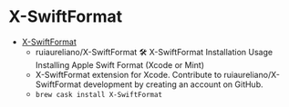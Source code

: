 # X-SwiftFormat
- [X-SwiftFormat](https://github.com/ruiaureliano/X-SwiftFormat)
  -  ruiaureliano/X-SwiftFormat 🛠 X-SwiftFormat    Installation Usage Installing Apple Swift Format (Xcode or Mint)
  - X-SwiftFormat extension for Xcode. Contribute to ruiaureliano/X-SwiftFormat development by creating an account on GitHub.
  - `brew cask install X-SwiftFormat`
